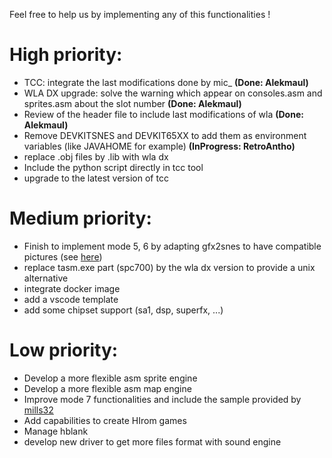 Feel free to help us by implementing any of this functionalities !

# High priority:

- TCC: integrate the last modifications done by mic_ **(Done: Alekmaul)**
- WLA DX upgrade: solve the warning which appear on consoles.asm and sprites.asm about the slot number **(Done: Alekmaul)**
- Review of the header file to include last modifications of wla **(Done: Alekmaul)**
- Remove DEVKITSNES and DEVKIT65XX to add them as environment variables (like JAVAHOME for example) **(InProgress: RetroAntho)**
- replace .obj files by .lib with wla dx
- Include the python script directly in tcc tool
- upgrade to the latest version of tcc

# Medium priority:

- Finish to implement mode 5, 6 by adapting gfx2snes to have compatible pictures (see [here](https://github.com/alekmaul/pvsneslib/issues/14))
- replace tasm.exe part (spc700) by the wla dx version to provide a unix alternative
- integrate docker image
- add a vscode template
- add some chipset support (sa1, dsp, superfx, ...)

# Low priority:

- Develop a more flexible asm sprite engine
- Develop a more flexible asm map engine
- Improve mode 7 functionalities and include the sample provided by [mills32](https://github.com/alekmaul/pvsneslib/issues/24)
- Add capabilities to create HIrom games
- Manage hblank
- develop new driver to get more files format with sound engine